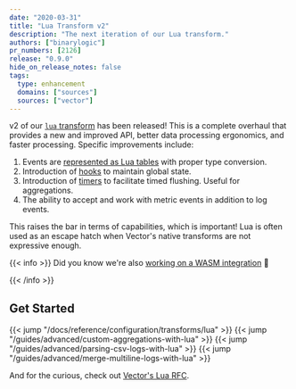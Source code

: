 ```yaml
---
date: "2020-03-31"
title: "Lua Transform v2"
description: "The next iteration of our Lua transform."
authors: ["binarylogic"]
pr_numbers: [2126]
release: "0.9.0"
hide_on_release_notes: false
tags:
  type: enhancement
  domains: ["sources"]
  sources: ["vector"]
---
```


v2 of our [`lua` transform][docs.transforms.lua] has been released! This is a
complete overhaul that provides a new and improved API, better data processing
ergonomics, and faster processing. Specific improvements include:

1. Events are [represented as Lua tables][docs.transforms.lua#representation-of-events] with proper type conversion.
2. Introduction of [hooks][docs.transforms.lua#hooks] to maintain global state.
3. Introduction of [timers][docs.transforms.lua#timers] to facilitate timed flushing. Useful for aggregations.
4. The ability to accept and work with metric events in addition to log events.

This raises the bar in terms of capabilities, which is important! Lua is often
used as an escape hatch when Vector's native transforms are not expressive
enough.

{{< info >}}
Did you know we're also [working on a WASM integration][urls.pr_2006] 👀

[urls.pr_2006]: https://github.com/timberio/vector/pull/2006
{{< /info >}}

## Get Started

{{< jump "/docs/reference/configuration/transforms/lua" >}}
{{< jump "/guides/advanced/custom-aggregations-with-lua" >}}
{{< jump "/guides/advanced/parsing-csv-logs-with-lua" >}}
{{< jump "/guides/advanced/merge-multiline-logs-with-lua" >}}

And for the curious, check out [Vector's Lua RFC][urls.rfc].

[docs.transforms.lua#hooks]: /docs/reference/transforms/lua/#hooks
[docs.transforms.lua#representation-of-events]: /docs/reference/transforms/lua/#representation-of-events
[docs.transforms.lua#timers]: /docs/reference/transforms/lua/#timers
[docs.transforms.lua]: /docs/reference/transforms/lua/
[urls.rfc]: https://github.com/timberio/vector/blob/master/rfcs/2020-03-06-1999-api-extensions-for-lua-transform.md

